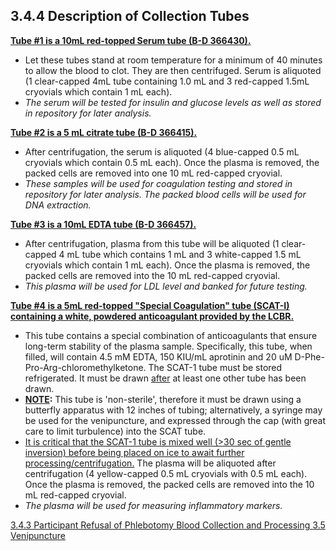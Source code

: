 ## 3.4.4 Description of Collection Tubes

**<u>Tube #1 is a 10mL red-topped Serum tube (B-D 366430).</u>**

* Let these tubes stand at room temperature for a minimum of 40 minutes to allow the blood to clot. They are then centrifuged. Serum is aliquoted (1 clear-capped 4mL tube containing 1.0 mL and 3 red-capped 1.5mL cryovials which contain 1 mL each).
* _The serum will be tested for insulin and glucose levels as well as stored in repository for later analysis._

**<u>Tube #2 is a 5 mL  citrate  tube (B-D  366415).</u>**

* After centrifugation, the serum is aliquoted (4 blue-capped 0.5 mL cryovials which contain 0.5 mL each). Once the plasma is removed, the packed cells are removed into one 10 mL red-capped cryovial.
* _These samples will be used for coagulation testing and stored in repository for later analysis. The packed blood cells will be used for DNA extraction._

**<u>Tube #3 is a 10mL EDTA tube (B-D 366457).</u>**

* After centrifugation, plasma from this tube will be aliquoted (1 clear-capped 4 mL tube which contains 1 mL and 3 white-capped 1.5 mL cryovials which contain 1 mL each). Once the plasma is removed, the packed cells are removed into the 10 mL red-capped cryovial.
* _This plasma will be used for LDL level and banked for future testing._

**<u>Tube #4 is a 5mL red-topped "Special Coagulation" tube (SCAT-I) containing a white, powdered anticoagulant provided by the LCBR.</u>**

* This tube contains a special combination of anticoagulants that ensure long-term stability of the plasma sample.  Specifically, this tube, when filled, will contain 4.5 mM EDTA, 150 KIU/mL aprotinin and 20 uM D-Phe-Pro-Arg-chloromethylketone.  The SCAT-1 tube must be stored refrigerated. It must be drawn <u>after</u> at least one other tube has been drawn.
* **<u>NOTE</u>:** This tube is 'non-sterile', therefore it must be drawn using a butterfly apparatus with 12 inches of tubing; alternatively, a syringe may be used for the venipuncture, and expressed through the cap (with great care to limit turbulence) into the SCAT tube.
* <u>It is critical that the SCAT-1 tube is mixed well (>30 sec of gentle inversion) before being placed on ice to await further processing/centrifugation.</u>  The plasma will be aliquoted after centrifugation (4 yellow-capped 0.5 mL cryovials with 0.5 mL each).  Once the plasma is removed, the packed cells are removed into the 10 mL red-capped cryovial.
* _The plasma will be used for measuring inflammatory markers._


<div class="center">
<div class="btn-group">
  <a href=":pages_path:/manuals/blood-collection-processing/3-04-03-ppt-refusal.md" class="btn btn-default">
    <span class="glyphicon glyphicon-chevron-left"></span>
    3.4.3 Participant Refusal of Phlebotomy
  </a>

  <a href=":pages_path:/manuals/blood-collection-processing" class="btn btn-default">
    <span class="glyphicon glyphicon-chevron-up"></span>
    Blood Collection and Processing
  </a>

  <a href=":pages_path:/manuals/blood-collection-processing/3-05-01-01-ppt-preparation.md" class="btn btn-success">
    3.5 Venipuncture
    <span class="glyphicon glyphicon-chevron-right"></span>
  </a>
</div>
</div>
